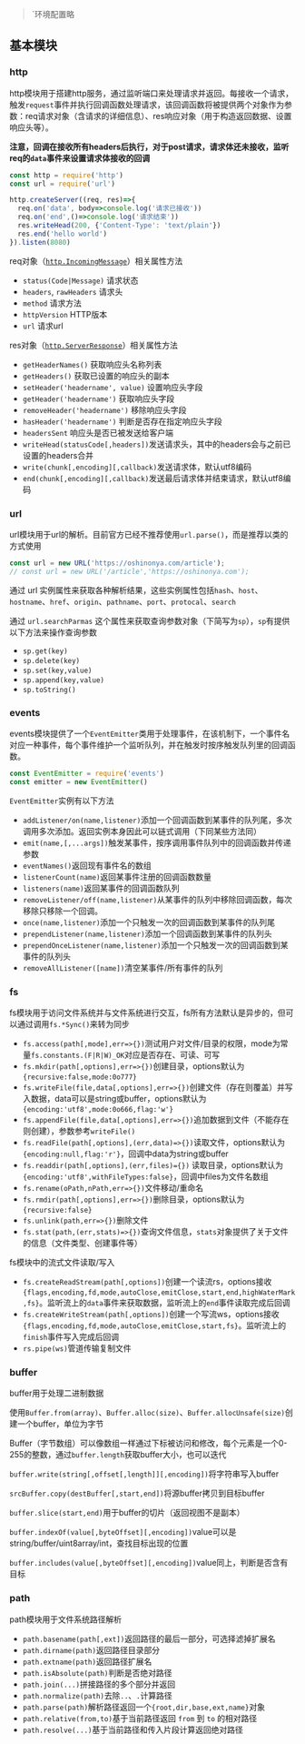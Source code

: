 > `环境配置略

## 基本模块

### http

http模块用于搭建http服务，通过监听端口来处理请求并返回。每接收一个请求，触发`request`事件并执行回调函数处理请求，该回调函数将被提供两个对象作为参数：req请求对象（含请求的详细信息）、res响应对象（用于构造返回数据、设置响应头等）。

**注意，回调在接收所有headers后执行，对于post请求，请求体还未接收，监听req的`data`事件来设置请求体接收的回调**

```js
const http = require('http')
const url = require('url')

http.createServer((req, res)=>{
  req.on('data', body=>console.log('请求已接收'))
  req.on('end',()=>console.log('请求结束'))
  res.writeHead(200, {'Content-Type': 'text/plain'})
  res.end('hello world')
}).listen(8080)
```

req对象（[`http.IncomingMessage`](http://nodejs.cn/api/http.html#http_class_http_incomingmessage)）相关属性方法

- `status(Code|Message)` 请求状态
- `headers`, `rawHeaders` 请求头
- `method` 请求方法
- `httpVersion` HTTP版本
- `url` 请求url

res对象（[`http.ServerResponse`](http://nodejs.cn/api/http.html#http_class_http_serverresponse)）相关属性方法

- `getHeaderNames()` 获取响应头名称列表
- `getHeaders()` 获取已设置的响应头的副本
- `setHeader('headername', value)` 设置响应头字段
- `getHeader('headername')` 获取响应头字段
- `removeHeader('headername')` 移除响应头字段
- `hasHeader('headername')` 判断是否存在指定响应头字段
- `headersSent` 响应头是否已被发送给客户端
- `writeHead(statusCode[,headers])`发送请求头，其中的headers会与之前已设置的headers合并
- `write(chunk[,encoding][,callback)`发送请求体，默认utf8编码
- `end(chunk[,encoding][,callback)`发送最后请求体并结束请求，默认utf8编码

### url

url模块用于url的解析。目前官方已经不推荐使用`url.parse()`，而是推荐以类的方式使用

```js
const url = new URL('https://oshinonya.com/article');
// const url = new URL('/article','https://oshinonya.com');
```
通过 url 实例属性来获取各种解析结果，这些实例属性包括`hash`、`host`、`hostname`、`href`、`origin`、`pathname`、`port`、`protocal`、`search`

通过 `url.searchParmas` 这个属性来获取查询参数对象（下简写为`sp`），`sp`有提供以下方法来操作查询参数
- `sp.get(key)`
- `sp.delete(key)`
- `sp.set(key,value)`
- `sp.append(key,value)`
- `sp.toString()`

### events

events模块提供了一个`EventEmitter`类用于处理事件，在该机制下，一个事件名对应一种事件，每个事件维护一个监听队列，并在触发时按序触发队列里的回调函数。

```js
const EventEmitter = require('events')
const emitter = new EventEmitter()
```

`EventEmitter`实例有以下方法
- `addListener/on(name,listener)`添加一个回调函数到某事件的队列尾，多次调用多次添加。返回实例本身因此可以链式调用（下同某些方法同）
- `emit(name,[,...args])`触发某事件，按序调用事件队列中的回调函数并传递参数
- `eventNames()`返回现有事件名的数组
- `listenerCount(name)`返回某事件注册的回调函数数量
- `listeners(name)`返回某事件的回调函数队列
- `removeListener/off(name,listener)`从某事件的队列中移除回调函数，每次移除只移除一个回调。
- `once(name,listener)`添加一个只触发一次的回调函数到某事件的队列尾
- `prependListener(name,listener)`添加一个回调函数到某事件的队列头
- `prependOnceListener(name,listener)`添加一个只触发一次的回调函数到某事件的队列头
- `removeAllListener([name])`清空某事件/所有事件的队列

### fs

fs模块用于访问文件系统并与文件系统进行交互，fs所有方法默认是异步的，但可以通过调用`fs.*Sync()`来转为同步
- `fs.access(path[,mode],err=>{})`测试用户对文件/目录的权限，mode为常量`fs.constants.(F|R|W)_OK`对应是否存在、可读、可写
- `fs.mkdir(path[,options],err=>{})`创建目录，options默认为`{recursive:false,mode:0o777}`
- `fs.writeFile(file,data[,options],err=>{})`创建文件（存在则覆盖）并写入数据，data可以是string或buffer，options默认为`{encoding:'utf8',mode:0o666,flag:'w'}`
- `fs.appendFile(file,data[,options],err=>{})`追加数据到文件（不能存在则创建），参数参考`writeFile()`
- `fs.readFile(path[,options],(err,data)=>{})`读取文件，options默认为`{encoding:null,flag:'r'}`，回调中data为string或buffer
- `fs.readdir(path[,options],(err,files)={})` 读取目录，options默认为`{encoding:'utf8',withFileTypes:false}`，回调中files为文件名数组
- `fs.rename(oPath,nPath,err=>{})`文件移动/重命名
- `fs.rmdir(path[,options],err=>{})`删除目录，options默认为`{recursive:false}`
- `fs.unlink(path,err=>{})`删除文件
- `fs.stat(path,(err,stats)=>{})`查询文件信息，`stats`对象提供了关于文件的信息（文件类型、创建事件等）

fs模块中的流式文件读取/写入
- `fs.createReadStream(path[,options])`创建一个读流rs，options接收`{flags,encoding,fd,mode,autoClose,emitClose,start,end,highWaterMark,fs}`。监听流上的`data`事件来获取数据，监听流上的`end`事件读取完成后回调
- `fs.createWriteStream(path[,options])`创建一个写流ws，options接收`{flags,encoding,fd,mode,autoClose,emitClose,start,fs}`。监听流上的`finish`事件写入完成后回调
- `rs.pipe(ws)`管道传输复制文件

### buffer

buffer用于处理二进制数据

使用`Buffer.from(array)`、`Buffer.alloc(size)`、`Buffer.allocUnsafe(size)`创建一个buffer，单位为字节

Buffer（字节数组）可以像数组一样通过下标被访问和修改，每个元素是一个0-255的整数，通过`buffer.length`获取buffer大小，也可以迭代

`buffer.write(string[,offset[,length]][,encoding])`将字符串写入buffer

`srcBuffer.copy(destBuffer[,start,end])`将源buffer拷贝到目标buffer

`buffer.slice(start,end)`用于buffer的切片（返回视图不是副本）

`buffer.indexOf(value[,byteOffset][,encoding])`value可以是string/buffer/uint8array/int，查找目标出现的位置

`buffer.includes(value[,byteOffset][,encoding])`value同上，判断是否含有目标

### path

path模块用于文件系统路径解析
- `path.basename(path[,ext])`返回路径的最后一部分，可选择滤掉扩展名
- `path.dirname(path)`返回路径目录部分
- `path.extname(path)`返回路径扩展名
- `path.isAbsolute(path)`判断是否绝对路径
- `path.join(...)`拼接路径的多个部分并返回
- `path.normalize(path)`去除`..`、`.`计算路径
- `path.parse(path)`解析路径返回一个`{root,dir,base,ext,name}`对象
- `path.relative(from,to)`基于当前路径返回 `from` 到 `to` 的相对路径
- `path.resolve(...)`基于当前路径和传入片段计算返回绝对路径
